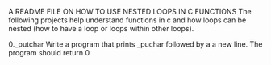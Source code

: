 A README FILE ON HOW TO USE NESTED LOOPS IN C FUNCTIONS
The following projects help understand functions in c and how loops can be
nested (how to have a loop or loops within other loops).

0._putchar
Write a program that prints _puchar followed by a a new line.
The program should return 0